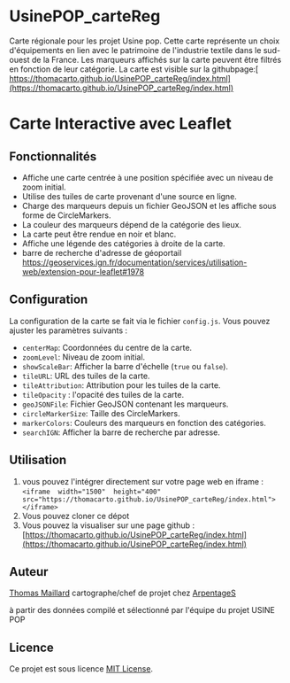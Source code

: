 # UsinePOP_carteReg
Carte régionale pour les projet Usine pop.
Cette carte représente un choix d'équipements en lien avec le patrimoine de l'industrie textile dans le sud-ouest de la France.
Les marqueurs affichés sur la carte peuvent être filtrés en fonction de leur catégorie.
La carte est visible sur la githubpage:[ https://thomacarto.github.io/UsinePOP_carteReg/index.html](https://thomacarto.github.io/UsinePOP_carteReg/index.html)
# Carte Interactive avec Leaflet


## Fonctionnalités

- Affiche une carte centrée à une position spécifiée avec un niveau de zoom initial.
- Utilise des tuiles de carte provenant d'une source en ligne.
- Charge des marqueurs depuis un fichier GeoJSON et les affiche sous forme de CircleMarkers.
- La couleur des marqueurs dépend de la catégorie des lieux.
- La carte peut être rendue en noir et blanc.
- Affiche une légende des catégories à droite de la carte.
- barre de recherche d'adresse de géoportail https://geoservices.ign.fr/documentation/services/utilisation-web/extension-pour-leaflet#1978

## Configuration

La configuration de la carte se fait via le fichier `config.js`. Vous pouvez ajuster les paramètres suivants :

- `centerMap`: Coordonnées du centre de la carte.
- `zoomLevel`: Niveau de zoom initial.
- `showScaleBar`: Afficher la barre d'échelle (`true` ou `false`).
- `tileURL`: URL des tuiles de la carte.
- `tileAttribution`: Attribution pour les tuiles de la carte.
- `tileOpacity` : l'opacité des tuiles de la carte.
- `geoJSONFile`: Fichier GeoJSON contenant les marqueurs.
- `circleMarkerSize`: Taille des CircleMarkers.
- `markerColors`: Couleurs des marqueurs en fonction des catégories.
- `searchIGN`: Afficher la barre de recherche par adresse.

## Utilisation
1. vous pouvez l'intégrer directement sur votre page web en iframe : 
`<iframe  width="1500"  height="400"  src="https://thomacarto.github.io/UsinePOP_carteReg/index.html"></iframe>`
2. Vous pouvez cloner ce dépot
3. Vous pouvez la visualiser sur une page github : [https://thomacarto.github.io/UsinePOP_carteReg/index.html](https://thomacarto.github.io/UsinePOP_carteReg/index.html)

## Auteur
[Thomas Maillard](https://github.com/ThoMaCarto) 
cartographe/chef de projet chez [ArpentageS](https://www.arpentages.fr)


à partir des données compilé et sélectionné par l'équipe du projet USINE POP

## Licence

Ce projet est sous licence [MIT License](LICENSE).
